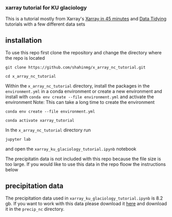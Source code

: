 ### xarray tutorial for KU glaciology
This is a tutorial mostly from Xarray's [Xarray in 45 minutes](https://tutorial.xarray.dev/overview/xarray-in-45-min) and [Data Tidying](https://tutorial.xarray.dev/data_cleaning/ice_velocity.html) tutorials with a few different data sets

## installation

To use this repo first clone the repository and change the directory where the repo is located
```
git clone https://github.com/shahinmg/x_array_nc_tutorial.git

cd x_array_nc_tutorial
```

Within the `x_array_nc_tutorial` directory, install the packages in the `environment.yml` in a conda environment or create a new environment and install with `conda env create --file environment.yml` and activate the environment
Note: This can take a long time to create the environment

```
conda env create --file environment.yml

conda activate xarray_tutorial
```

In the `x_array_nc_tutorial` directory run

```
jupyter lab
```
and open the `xarray_ku_glaciology_tutorial.ipynb` notebook

The precipitatin data is not included with this repo because the file size is too large. If you would like to use this data in the repo floow the instructions below
## precipitation data

The precipitation data used in `xarray_ku_glaciology_tutorial.ipynb` is 8.2 gb. If you want to work with this data please download it [here](https://drive.google.com/file/d/1X7kWek8digimbxoMqxY8RtWgMR2ouLt-/view?usp=sharing)
and download it in the `precip_nc` directory.
